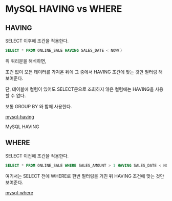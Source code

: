 # MySQL HAVING vs WHERE

## HAVING
SELECT 이후에 조건을 적용한다.

```sql
SELECT * FROM ONLINE_SALE HAVING SALES_DATE < NOW()
```

위 쿼리문을 해석하면,

조건 없이 모든 데이터를 가져온 뒤에 그 중에서 HAVING 조건에 맞는 것만 필터링 해 보여준다.

단, 테이블에 컬럼이 있어도 SELECT문으로 조회하지 않은 컬럼에는 HAVING을 사용할 수 없다.

 

보통 GROUP BY 와 함께 사용한다.

 

[mysql-having](https://www.mysqltutorial.org/mysql-having.aspx)


MySQL HAVING
 

## WHERE
SELECT 이전에 조건을 적용한다.

```sql
SELECT * FROM ONLINE_SALE WHERE SALES_AMOUNT > 1 HAVING SALES_DATE < NOW()
```

여기서는 SELECT 전에 WHERE로 한번 필터링을 거친 뒤 HAVING 조건에 맞는 것만 보여준다.


[mysql-where](https://www.mysqltutorial.org/mysql-where/)